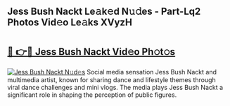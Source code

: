 ## Jess Bush Nackt Le𝚊k𝚎d N𝚞𝚍es - Part-Lq2 Photos Vid𝚎o Le𝚊ks XVyzH

# <h2><a href="http://fb3xek.evod.top/?m=Jess+Bush+Nackt">🔗 👉🔴 Jess Bush Nackt Vid𝚎o Ph𝚘t𝚘s</a></h2>

[![Jess Bush Nackt N𝚞d𝚎s](https://i.imgur.com/8V9OHl7.gif)](http://fb3xek.evod.top/?m=Jess+Bush+Nackt)
Social media sensation Jess Bush Nackt and multimedia artist, known for sharing dance and lifestyle themes through viral dance challenges and mini vlogs. The media plays Jess Bush Nackt a significant role in shaping the perception of public figures. 
